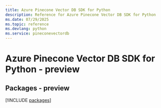 ```yaml
---
title: Azure Pinecone Vector DB SDK for Python
description: Reference for Azure Pinecone Vector DB SDK for Python
ms.date: 07/29/2025
ms.topic: reference
ms.devlang: python
ms.service: pineconevectordb
---
```

# Azure Pinecone Vector DB SDK for Python - preview
## Packages - preview
[!INCLUDE [packages](pinecone-vector-db-index.md)]